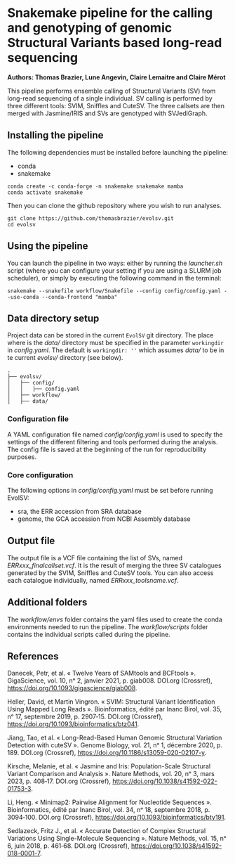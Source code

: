 # Snakemake pipeline for the calling and genotyping of genomic Structural Variants based long-read sequencing

**Authors: Thomas Brazier, Lune Angevin, Claire Lemaitre and Claire Mérot**

This pipeline performs ensemble calling of Structural Variants (SV) from long-read sequencing of a single individual. SV calling is performed by three different tools: SVIM, Sniffles and CuteSV. The three callsets are then merged with Jasmine/IRIS and SVs are genotyped with SVJediGraph.



## Installing the pipeline

The following dependencies must be installed before launching the pipeline:
* conda
* snakemake

```
conda create -c conda-forge -n snakemake snakemake mamba
conda activate snakemake
```

Then you can clone the github repository where you wish to run analyses.

```
git clone https://github.com/thomasbrazier/evolsv.git
cd evolsv
```

## Using the pipeline

You can launch the pipeline in two ways: either by running the *launcher.sh* script (where you can configure your setting if you are using a SLURM job scheduler), or simply by executing the following command in the terminal:

```
snakemake --snakefile workflow/Snakefile --config config/config.yaml --use-conda --conda-frontend "mamba"
```

## Data directory setup

Project data can be stored in the current `EvolSV` git directory. The place where is the *data/* directory must be specified in the parameter `workingdir` in *config.yaml*. The default is `workingdir: ''` which assumes *data/* to be in te current *evolsv/* directory (see below).

```
.
├── evolsv/
│   ├── config/
│   │   ├── config.yaml
│   ├── workflow/
│   ├── data/
```


### Configuration file

A YAML configuration file named *config/config.yaml* is used to specify the settings of the different filtering and tools performed during the analysis. The config file is saved at the beginning of the run for reproducibility purposes.


### Core configuration

The following options in *config/config.yaml* must be set before running EvolSV:
* sra, the ERR accession from SRA database
* genome, the GCA accession from NCBI Assembly database


## Output file

The output file is a VCF file containing the list of SVs, named *ERRxxx_finalcallset.vcf*. It is the result of merging the three SV catalogues generated by the SVIM, Sniffles and CuteSV tools. You can also access each catalogue individually, named *ERRxxx_toolsname.vcf*.


## Additional folders

The *workflow/envs* folder contains the yaml files used to create the conda environments needed to run the pipeline. The *workflow/scripts* folder contains the individual scripts called during the pipeline.


## References

Danecek, Petr, et al. « Twelve Years of SAMtools and BCFtools ». GigaScience, vol. 10, nᵒ 2, janvier 2021, p. giab008. DOI.org (Crossref), https://doi.org/10.1093/gigascience/giab008.

Heller, David, et Martin Vingron. « SVIM: Structural Variant Identification Using Mapped Long Reads ». Bioinformatics, édité par Inanc Birol, vol. 35, nᵒ 17, septembre 2019, p. 2907‑15. DOI.org (Crossref), https://doi.org/10.1093/bioinformatics/btz041.

Jiang, Tao, et al. « Long-Read-Based Human Genomic Structural Variation Detection with cuteSV ». Genome Biology, vol. 21, nᵒ 1, décembre 2020, p. 189. DOI.org (Crossref), https://doi.org/10.1186/s13059-020-02107-y.

Kirsche, Melanie, et al. « Jasmine and Iris: Population-Scale Structural Variant Comparison and Analysis ». Nature Methods, vol. 20, nᵒ 3, mars 2023, p. 408‑17. DOI.org (Crossref), https://doi.org/10.1038/s41592-022-01753-3.

Li, Heng. « Minimap2: Pairwise Alignment for Nucleotide Sequences ». Bioinformatics, édité par Inanc Birol, vol. 34, nᵒ 18, septembre 2018, p. 3094‑100. DOI.org (Crossref), https://doi.org/10.1093/bioinformatics/bty191.

Sedlazeck, Fritz J., et al. « Accurate Detection of Complex Structural Variations Using Single-Molecule Sequencing ». Nature Methods, vol. 15, nᵒ 6, juin 2018, p. 461‑68. DOI.org (Crossref), https://doi.org/10.1038/s41592-018-0001-7.
